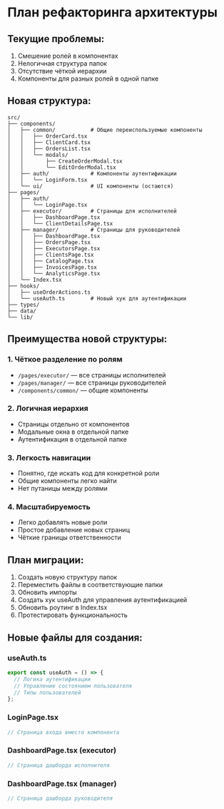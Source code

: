 # План рефакторинга архитектуры

## Текущие проблемы:
1. Смешение ролей в компонентах
2. Нелогичная структура папок
3. Отсутствие чёткой иерархии
4. Компоненты для разных ролей в одной папке

## Новая структура:

```
src/
├── components/
│   ├── common/           # Общие переиспользуемые компоненты
│   │   ├── OrderCard.tsx
│   │   ├── ClientCard.tsx
│   │   ├── OrdersList.tsx
│   │   └── modals/
│   │       ├── CreateOrderModal.tsx
│   │       └── EditOrderModal.tsx
│   ├── auth/             # Компоненты аутентификации
│   │   └── LoginForm.tsx
│   └── ui/               # UI компоненты (остаются)
├── pages/
│   ├── auth/
│   │   └── LoginPage.tsx
│   ├── executor/         # Страницы для исполнителей
│   │   ├── DashboardPage.tsx
│   │   └── ClientDetailsPage.tsx
│   ├── manager/          # Страницы для руководителей
│   │   ├── DashboardPage.tsx
│   │   ├── OrdersPage.tsx
│   │   ├── ExecutorsPage.tsx
│   │   ├── ClientsPage.tsx
│   │   ├── CatalogPage.tsx
│   │   ├── InvoicesPage.tsx
│   │   └── AnalyticsPage.tsx
│   └── Index.tsx
├── hooks/
│   ├── useOrderActions.ts
│   └── useAuth.ts        # Новый хук для аутентификации
├── types/
├── data/
└── lib/
```

## Преимущества новой структуры:

### 1. **Чёткое разделение по ролям**
- `/pages/executor/` — все страницы исполнителей
- `/pages/manager/` — все страницы руководителей
- `/components/common/` — общие компоненты

### 2. **Логичная иерархия**
- Страницы отдельно от компонентов
- Модальные окна в отдельной папке
- Аутентификация в отдельной папке

### 3. **Легкость навигации**
- Понятно, где искать код для конкретной роли
- Общие компоненты легко найти
- Нет путаницы между ролями

### 4. **Масштабируемость**
- Легко добавлять новые роли
- Простое добавление новых страниц
- Чёткие границы ответственности

## План миграции:

1. Создать новую структуру папок
2. Переместить файлы в соответствующие папки
3. Обновить импорты
4. Создать хук useAuth для управления аутентификацией
5. Обновить роутинг в Index.tsx
6. Протестировать функциональность

## Новые файлы для создания:

### useAuth.ts
```typescript
export const useAuth = () => {
  // Логика аутентификации
  // Управление состоянием пользователя
  // Типы пользователей
};
```

### LoginPage.tsx
```typescript
// Страница входа вместо компонента
```

### DashboardPage.tsx (executor)
```typescript
// Страница дашборда исполнителя
```

### DashboardPage.tsx (manager)
```typescript
// Страница дашборда руководителя
``` 